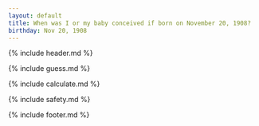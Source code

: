 ```yaml
---
layout: default
title: When was I or my baby conceived if born on November 20, 1908?
birthday: Nov 20, 1908
---
```


{% include header.md %}

{% include guess.md %}

{% include calculate.md %}

{% include safety.md %}

{% include footer.md %}



